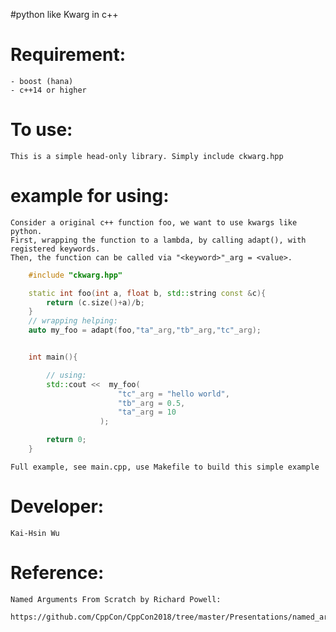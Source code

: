 #python like Kwarg in c++

# Requirement:
    
    - boost (hana)
    - c++14 or higher

# To use:

    This is a simple head-only library. Simply include ckwarg.hpp

# example for using:

    Consider a original c++ function foo, we want to use kwargs like python. 
    First, wrapping the function to a lambda, by calling adapt(), with registered keywords.
    Then, the function can be called via "<keyword>"_arg = <value>.

```c++
    #include "ckwarg.hpp"

    static int foo(int a, float b, std::string const &c){
        return (c.size()+a)/b;
    }
    // wrapping helping:
    auto my_foo = adapt(foo,"ta"_arg,"tb"_arg,"tc"_arg);


    int main(){

        // using:
        std::cout <<  my_foo(
                        "tc"_arg = "hello world",
                        "tb"_arg = 0.5,
                        "ta"_arg = 10
                    );

        return 0;
    }
```
    Full example, see main.cpp, use Makefile to build this simple example

# Developer:
    
    Kai-Hsin Wu

# Reference:

    Named Arguments From Scratch by Richard Powell: 
        https://github.com/CppCon/CppCon2018/tree/master/Presentations/named_arguements_from_scratch


